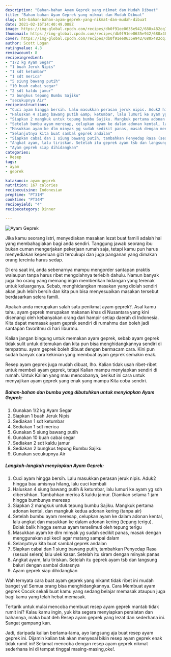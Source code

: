```yaml
---
description: "Bahan-bahan Ayam Geprek yang nikmat dan Mudah Dibuat"
title: "Bahan-bahan Ayam Geprek yang nikmat dan Mudah Dibuat"
slug: 545-bahan-bahan-ayam-geprek-yang-nikmat-dan-mudah-dibuat
date: 2021-02-16T14:40:49.088Z
image: https://img-global.cpcdn.com/recipes/db0f91ee0635e942/680x482cq70/ayam-geprek-foto-resep-utama.jpg
thumbnail: https://img-global.cpcdn.com/recipes/db0f91ee0635e942/680x482cq70/ayam-geprek-foto-resep-utama.jpg
cover: https://img-global.cpcdn.com/recipes/db0f91ee0635e942/680x482cq70/ayam-geprek-foto-resep-utama.jpg
author: Scott Logan
ratingvalue: 4.3
reviewcount: 8
recipeingredient:
- "1/2 kg Ayam Segar"
- "1 buah Jeruk Nipis"
- "1 sdt ketumbar"
- "1 sdt merica"
- "5 siung bawang putih"
- "10 buah cabai segar"
- "2 sdt kaldu jamur"
- "2 bungkus tepung Bumbu Sajiku"
- "secukupnya Air"
recipeinstructions:
- "Cuci ayam hingga bersih. Lalu masukkan perasan jeruk nipis. Aduk2 hingga bau amisnya hilang, lalu cuci kembali"
- "Haluskan 4 siung bawang putih &amp; ketumbar, lalu lumuri ke ayam yg sdh dibersihkan. Tambahkan merica &amp; kaldu jamur. Diamkan selama 1 jam hingga bumbunya meresap"
- "Siapkan 2 mangkuk untuk tepung bumbu Sajiku. Mangkuk pertama adonan kental, dan mangkuk kedua adonan kering (tanpa air)"
- "Setelah bumbu ayam meresap, celupkan ayam ke dalam adonan kental, lalu angkat dan masukkan ke dalam adonan kering (tepung terigu). Bolak balik hingga semua ayam terselimuti oleh tepung terigu"
- "Masukkan ayam ke dlm minyak yg sudah sedikit panas, masak dengan menggunakan api kecil agar matang sampai dalam"
- "Selanjutnya kita buat sambal geprek andalan"
- "Siapkan cabai dan 1 siung bawang putih, tambahkan Penyedap Rasa (sesuai selera) lalu ulek kasar. Setelah itu siram dengan minyak panas"
- "Angkat ayam, lalu tiriskan. Setelah itu geprek ayam tsb dan langsung baluri dengan sambal diatasnya"
- "Ayam geprek siap dihidangkan"
categories:
- Resep
tags:
- ayam
- geprek

katakunci: ayam geprek 
nutrition: 167 calories
recipecuisine: Indonesian
preptime: "PT31M"
cooktime: "PT34M"
recipeyield: "4"
recipecategory: Dinner

---
```



![Ayam Geprek](https://img-global.cpcdn.com/recipes/db0f91ee0635e942/680x482cq70/ayam-geprek-foto-resep-utama.jpg)

Jika kamu seorang istri, menyediakan masakan lezat buat famili adalah hal yang membahagiakan bagi anda sendiri. Tanggung jawab seorang ibu bukan cuman mengerjakan pekerjaan rumah saja, tetapi kamu pun harus menyediakan keperluan gizi tercukupi dan juga panganan yang dimakan orang tercinta harus sedap.

Di era  saat ini, anda sebenarnya mampu mengorder santapan praktis walaupun tanpa harus ribet mengolahnya terlebih dahulu. Namun banyak juga lho orang yang memang ingin memberikan hidangan yang terenak untuk keluarganya. Sebab, menghidangkan masakan yang diolah sendiri akan jauh lebih bersih dan kita pun bisa menyesuaikan masakan tersebut berdasarkan selera famili. 



Apakah anda merupakan salah satu penikmat ayam geprek?. Asal kamu tahu, ayam geprek merupakan makanan khas di Nusantara yang kini disenangi oleh kebanyakan orang dari hampir setiap daerah di Indonesia. Kita dapat memasak ayam geprek sendiri di rumahmu dan boleh jadi santapan favoritmu di hari liburmu.

Kalian jangan bingung untuk memakan ayam geprek, sebab ayam geprek tidak sulit untuk ditemukan dan kita pun bisa menghidangkannya sendiri di tempatmu. ayam geprek boleh dibuat dengan bermacam cara. Kini pun sudah banyak cara kekinian yang membuat ayam geprek semakin enak.

Resep ayam geprek juga mudah dibuat, lho. Kalian tidak usah ribet-ribet untuk membeli ayam geprek, tetapi Kalian mampu menyiapkan sendiri di rumah. Untuk Kalian yang mau mencobanya, berikut ini cara untuk menyajikan ayam geprek yang enak yang mampu Kita coba sendiri.

<!--inarticleads1-->

##### Bahan-bahan dan bumbu yang dibutuhkan untuk menyiapkan Ayam Geprek:

1. Gunakan 1/2 kg Ayam Segar
1. Siapkan 1 buah Jeruk Nipis
1. Sediakan 1 sdt ketumbar
1. Sediakan 1 sdt merica
1. Gunakan 5 siung bawang putih
1. Gunakan 10 buah cabai segar
1. Sediakan 2 sdt kaldu jamur
1. Sediakan 2 bungkus tepung Bumbu Sajiku
1. Gunakan secukupnya Air




<!--inarticleads2-->

##### Langkah-langkah menyiapkan Ayam Geprek:

1. Cuci ayam hingga bersih. Lalu masukkan perasan jeruk nipis. Aduk2 hingga bau amisnya hilang, lalu cuci kembali
1. Haluskan 4 siung bawang putih &amp; ketumbar, lalu lumuri ke ayam yg sdh dibersihkan. Tambahkan merica &amp; kaldu jamur. Diamkan selama 1 jam hingga bumbunya meresap
1. Siapkan 2 mangkuk untuk tepung bumbu Sajiku. Mangkuk pertama adonan kental, dan mangkuk kedua adonan kering (tanpa air)
1. Setelah bumbu ayam meresap, celupkan ayam ke dalam adonan kental, lalu angkat dan masukkan ke dalam adonan kering (tepung terigu). Bolak balik hingga semua ayam terselimuti oleh tepung terigu
1. Masukkan ayam ke dlm minyak yg sudah sedikit panas, masak dengan menggunakan api kecil agar matang sampai dalam
1. Selanjutnya kita buat sambal geprek andalan
1. Siapkan cabai dan 1 siung bawang putih, tambahkan Penyedap Rasa (sesuai selera) lalu ulek kasar. Setelah itu siram dengan minyak panas
1. Angkat ayam, lalu tiriskan. Setelah itu geprek ayam tsb dan langsung baluri dengan sambal diatasnya
1. Ayam geprek siap dihidangkan




Wah ternyata cara buat ayam geprek yang nikamt tidak ribet ini mudah banget ya! Semua orang bisa menghidangkannya. Cara Membuat ayam geprek Cocok sekali buat kamu yang sedang belajar memasak ataupun juga bagi kamu yang telah hebat memasak.

Tertarik untuk mulai mencoba membuat resep ayam geprek mantab tidak rumit ini? Kalau kamu ingin, yuk kita segera menyiapkan peralatan dan bahannya, maka buat deh Resep ayam geprek yang lezat dan sederhana ini. Sangat gampang kan. 

Jadi, daripada kalian berlama-lama, ayo langsung aja buat resep ayam geprek ini. Dijamin kalian tak akan menyesal bikin resep ayam geprek enak tidak rumit ini! Selamat mencoba dengan resep ayam geprek nikmat sederhana ini di tempat tinggal masing-masing,oke!.

